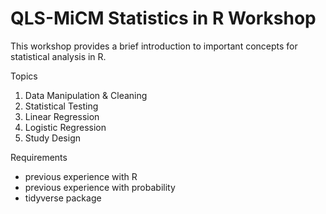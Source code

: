 # QLS-MiCM Statistics in R Workshop

This workshop provides a brief introduction to important concepts for statistical analysis in R.

Topics
1) Data Manipulation & Cleaning
2) Statistical Testing
3) Linear Regression
4) Logistic Regression
5) Study Design

Requirements
- previous experience with R
- previous experience with probability
- tidyverse package
